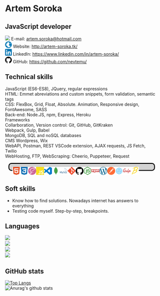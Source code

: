 # Artem Soroka
## JavaScript developer

<img width="22px" src="https://cdn.jsdelivr.net/npm/simple-icons@3.11.0/icons/mail-dot-ru.svg" /> E-mail: artem.soroka@hotmail.com  
<img width="22px" src="./img/globe.svg" /> Website: http://artem-soroka.tk/  
<img width="22px" src="./img/linkedin.svg" /> LinkedIn: https://www.linkedin.com/in/artem-soroka/   
<img width="22px" src="./img/github.svg" /> GitHub: https://github.com/nevtemu/  

## Technical skills
JavaScript (ES6-ES8), JQuery, regular expressions  
HTML: Emmet abreviations and custom snippets, form validation, semantic tags  
CSS: FlexBox, Grid, Float, Absolute. Animation, Responsive design, FontAwesome, SASS  
Back-end: Node.JS, npm, Express, Heroku  
Frameworks	  
Collarboration, Version control: Git, GitHub, GitKraken  
Webpack, Gulp, Babel  
MongoDB, SQL and noSQL databases  
CMS Wordpress, Wix  
WebAPI, Postman, REST VSCode extension, AJAX requests, JS Fetch, Twilio  
WebHosting, FTP, WebScraping:	 Cheerio, Puppeteer, Request  

<!DOCTYPE html>
<html lang="en">
  <head>
    <meta charset="UTF-8" />
    <meta name="viewport" content="width=device-width, initial-scale=1.0" />
    <title>Page Title</title>
    <style>
      /* The . with the boxed represents that it is a class */
      .boxed {
        background: lightgrey;
        color: black;
        border: 3px solid black;
        margin: 0px auto;
        width: 456px;
        padding: 10px;
        border-radius: 10px;
      }
    </style>
  </head>
  <body>
    <div class="boxed">
     <img align="left" alt="HTML5" width="26px" src="./img/html5.svg" />
<img align="left" alt="CSS3" width="26px" src="./img/css3.svg" />
<img align="left" alt="Sass" width="26px" src="./img/sass.svg" />
<img align="left" alt="JavaScript" width="26px" src="./img/javascript.svg" />
<img align="left" alt="Visual Studio Code" width="26px" src="./img/visualstudiocode.svg" />
<img align="left" alt="MongoDB" width="26px" src="./img/mongodb.svg"/>
<img align="left" alt="mySQL" width="26px" src="./img/mysql.svg"/>
<img align="left" alt="Git" width="26px" src="./img/git.svg" />
<img align="left" alt="GitHub" width="26px" src="./img/github.svg" />
<img align="left" alt="Node.JS" width="26px" src="./img/node-dot-js.svg" />
<img align="left" alt="NPM" width="26px" src="./img/npm.svg" />
<img align="left" alt="Wordpress" width="26px" src="./img/wordpress.svg" />
<img align="left" alt="Postman" width="26px" src="./img/postman.svg" fill="green"/>
<img align="left" alt="Webpack" width="26px" src="./img/webpack.svg" />
<img align="left" alt="Gulp" width="26px" src="./img/gulp.svg" />  
<img align="left" alt="Babel" width="26px" src="./img/babel.svg" /> 
    </div>
  </body>
</html>

</br>
  
## Soft skills

- Know how to find solutions. Nowadays internet has answers to everything  
- Testing code myself. Step-by-step, breakpoints.

## Languages

![](https://img.shields.io/badge/Ukrainian-Native-blue?style=flat)  
![](https://img.shields.io/badge/Russian-Native-blue?style=flat)  
![](https://img.shields.io/badge/English-Proficient-blue?style=flat)  
![](https://img.shields.io/badge/Arabic-Intermediate-blue?style=flat)  

## GitHub stats

[![Top Langs](https://github-readme-stats.vercel.app/api/top-langs/?username=nevtemu)](https://github.com/anuraghazra/github-readme-stats)  
![Anurag's github stats](https://github-readme-stats.vercel.app/api?username=nevtemu&hide=stars,issues,contribs)

[website]: http://artem-soroka.tk/
[linkedin]: https://www.linkedin.com/in/artem-soroka/
[github]: https://github.com/nevtemu/

